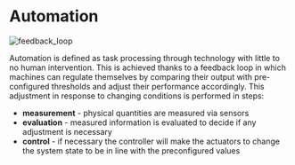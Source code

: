 # Automation  

![feedback_loop](https://github.com/dennyb87/elettrotecnica-serale/assets/7195133/cf70f4e6-da5d-48a1-9321-18e2611420f0)  

Automation is defined as task processing through technology with little to no human intervention. This is achieved thanks to a feedback loop in which machines can regulate themselves by comparing their output with pre-configured thresholds and adjust their performance accordingly. This adjustment in response to changing conditions is performed in steps:  

* **measurement** - physical quantities are measured via sensors
* **evaluation** - measured information is evaluated to decide if any adjustment is necessary
* **control** - if necessary the controller will make the actuators to change the system state to be in line with the preconfigured values
